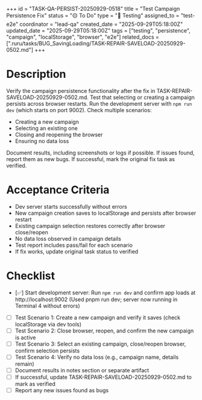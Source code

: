 +++
id = "TASK-QA-PERSIST-20250929-0518"
title = "Test Campaign Persistence Fix"
status = "🟡 To Do"
type = "🧪 Testing"
assigned_to = "test-e2e"
coordinator = "lead-qa"
created_date = "2025-09-29T05:18:00Z"
updated_date = "2025-09-29T05:18:00Z"
tags = ["testing", "persistence", "campaign", "localStorage", "browser", "e2e"]
related_docs = [".ruru/tasks/BUG_SavingLoading/TASK-REPAIR-SAVELOAD-20250929-0502.md"]
+++

# Description

Verify the campaign persistence functionality after the fix in TASK-REPAIR-SAVELOAD-20250929-0502.md. Test that selecting or creating a campaign persists across browser restarts. Run the development server with `npm run dev` (which starts on port 9002). Check multiple scenarios:
- Creating a new campaign
- Selecting an existing one
- Closing and reopening the browser
- Ensuring no data loss

Document results, including screenshots or logs if possible. If issues found, report them as new bugs. If successful, mark the original fix task as verified.

# Acceptance Criteria
- Dev server starts successfully without errors
- New campaign creation saves to localStorage and persists after browser restart
- Existing campaign selection restores correctly after browser close/reopen
- No data loss observed in campaign details
- Test report includes pass/fail for each scenario
- If fix works, update original task status to verified

# Checklist
- [✅] Start development server: Run `npm run dev` and confirm app loads at http://localhost:9002 (Used pnpm run dev; server now running in Terminal 4 without errors)
- [ ] Test Scenario 1: Create a new campaign and verify it saves (check localStorage via dev tools)
- [ ] Test Scenario 2: Close browser, reopen, and confirm the new campaign is active
- [ ] Test Scenario 3: Select an existing campaign, close/reopen browser, confirm selection persists
- [ ] Test Scenario 4: Verify no data loss (e.g., campaign name, details remain)
- [ ] Document results in notes section or separate artifact
- [ ] If successful, update TASK-REPAIR-SAVELOAD-20250929-0502.md to mark as verified
- [ ] Report any new issues found as bugs